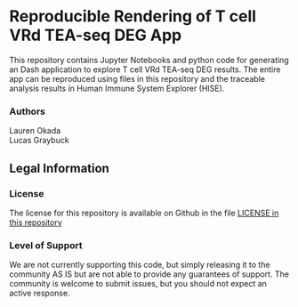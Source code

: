 # Reproducible Rendering of T cell VRd TEA-seq DEG App  

This repository contains Jupyter Notebooks and python code for generating an Dash application to explore T cell VRd TEA-seq DEG results.  The entire app can be reproduced using files in this repository and the traceable analysis results in Human Immune System Explorer (HISE).

### Authors  
Lauren Okada  
Lucas Graybuck  

## Legal Information

### License

The license for this repository is available on Github in the file [LICENSE in this repository](https://github.com/aifimmunology/repro-vrd-tea-seq-deg-app/blob/master/LICENSE)

### Level of Support

We are not currently supporting this code, but simply releasing it to the community AS IS but are not able to provide any guarantees of support. The community is welcome to submit issues, but you should not expect an active response.
